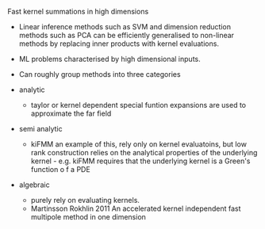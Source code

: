  Fast kernel summations in high dimensions

 - Linear inference methods such as SVM and dimension reduction methods such as PCA can be efficiently generalised to non-linear methods by replacing inner products with kernel evaluations.
 - ML problems characterised by high dimensional inputs.

 - Can roughly group methods into three categories

 - analytic
    - taylor or kernel dependent special funtion expansions are used to approximate the far field

 - semi analytic
    - kiFMM an example of this, rely only on kernel evaluatoins, but low rank construction relies on the analytical properties of the underlying kernel - e.g. kiFMM requires that the underlying kernel is a Green's function o f a PDE

 - algebraic
    - purely rely on evaluating kernels.
    - Martinsson Rokhlin 2011 An accelerated kernel independent fast multipole method in one dimension